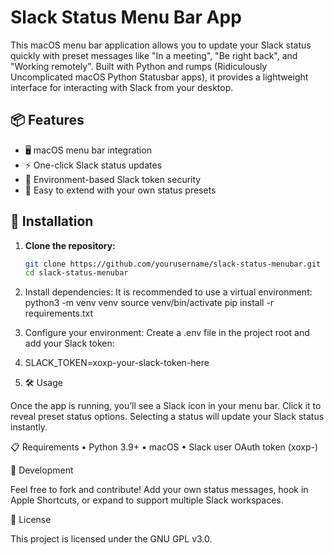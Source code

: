 # Slack Status Menu Bar App

This macOS menu bar application allows you to update your Slack status quickly with preset messages like "In a meeting", "Be right back", and "Working remotely". Built with Python and rumps (Ridiculously Uncomplicated macOS Python Statusbar apps), it provides a lightweight interface for interacting with Slack from your desktop.

## 📦 Features

- 🖥️ macOS menu bar integration
- ⚡ One-click Slack status updates
- 🔐 Environment-based Slack token security
- 🧪 Easy to extend with your own status presets

## 🚀 Installation

1. **Clone the repository:**

   ```bash
   git clone https://github.com/yourusername/slack-status-menubar.git
   cd slack-status-menubar
   
2.	Install dependencies:
It is recommended to use a virtual environment:
python3 -m venv venv
source venv/bin/activate
pip install -r requirements.txt
3. Configure your environment:
Create a .env file in the project root and add your Slack token:
4. SLACK_TOKEN=xoxp-your-slack-token-here
5. 🛠️ Usage

Once the app is running, you’ll see a Slack icon in your menu bar. Click it to reveal preset status options. Selecting a status will update your Slack status instantly.

📋 Requirements
	•	Python 3.9+
	•	macOS
	•	Slack user OAuth token (xoxp-)

🧪 Development

Feel free to fork and contribute! Add your own status messages, hook in Apple Shortcuts, or expand to support multiple Slack workspaces.

📜 License

This project is licensed under the GNU GPL v3.0.